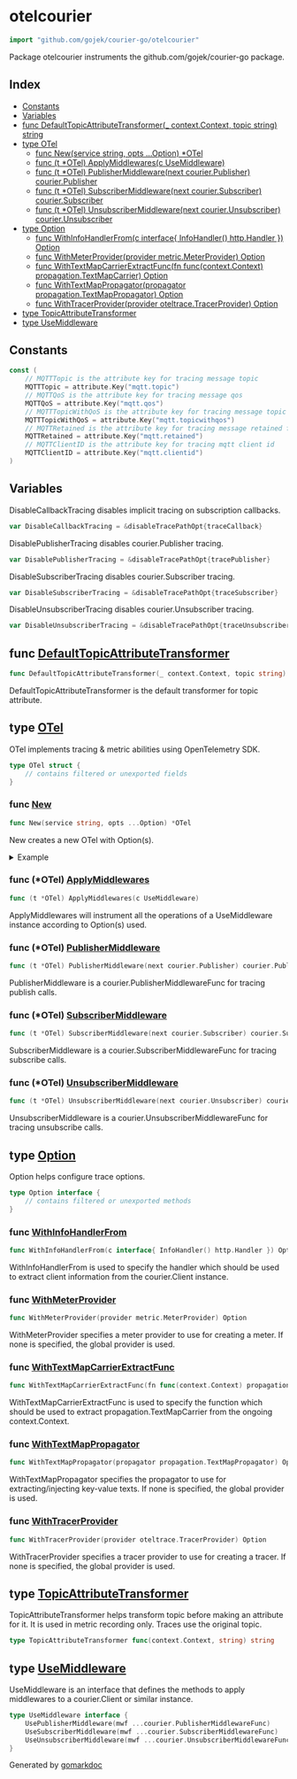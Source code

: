 <!-- Code generated by gomarkdoc. DO NOT EDIT -->

# otelcourier

```go
import "github.com/gojek/courier-go/otelcourier"
```

Package otelcourier instruments the github.com/gojek/courier\-go package.

## Index

- [Constants](#constants)
- [Variables](#variables)
- [func DefaultTopicAttributeTransformer\(\_ context.Context, topic string\) string](#DefaultTopicAttributeTransformer)
- [type OTel](#OTel)
  - [func New\(service string, opts ...Option\) \*OTel](#New)
  - [func \(t \*OTel\) ApplyMiddlewares\(c UseMiddleware\)](#OTel.ApplyMiddlewares)
  - [func \(t \*OTel\) PublisherMiddleware\(next courier.Publisher\) courier.Publisher](#OTel.PublisherMiddleware)
  - [func \(t \*OTel\) SubscriberMiddleware\(next courier.Subscriber\) courier.Subscriber](#OTel.SubscriberMiddleware)
  - [func \(t \*OTel\) UnsubscriberMiddleware\(next courier.Unsubscriber\) courier.Unsubscriber](#OTel.UnsubscriberMiddleware)
- [type Option](#Option)
  - [func WithInfoHandlerFrom\(c interface\{ InfoHandler\(\) http.Handler \}\) Option](#WithInfoHandlerFrom)
  - [func WithMeterProvider\(provider metric.MeterProvider\) Option](#WithMeterProvider)
  - [func WithTextMapCarrierExtractFunc\(fn func\(context.Context\) propagation.TextMapCarrier\) Option](#WithTextMapCarrierExtractFunc)
  - [func WithTextMapPropagator\(propagator propagation.TextMapPropagator\) Option](#WithTextMapPropagator)
  - [func WithTracerProvider\(provider oteltrace.TracerProvider\) Option](#WithTracerProvider)
- [type TopicAttributeTransformer](#TopicAttributeTransformer)
- [type UseMiddleware](#UseMiddleware)


## Constants

<a name="MQTTTopic"></a>

```go
const (
    // MQTTTopic is the attribute key for tracing message topic
    MQTTTopic = attribute.Key("mqtt.topic")
    // MQTTQoS is the attribute key for tracing message qos
    MQTTQoS = attribute.Key("mqtt.qos")
    // MQTTTopicWithQoS is the attribute key for tracing message topic and qos together
    MQTTTopicWithQoS = attribute.Key("mqtt.topicwithqos")
    // MQTTRetained is the attribute key for tracing message retained flag
    MQTTRetained = attribute.Key("mqtt.retained")
    // MQTTClientID is the attribute key for tracing mqtt client id
    MQTTClientID = attribute.Key("mqtt.clientid")
)
```

## Variables

<a name="DisableCallbackTracing"></a>DisableCallbackTracing disables implicit tracing on subscription callbacks.

```go
var DisableCallbackTracing = &disableTracePathOpt{traceCallback}
```

<a name="DisablePublisherTracing"></a>DisablePublisherTracing disables courier.Publisher tracing.

```go
var DisablePublisherTracing = &disableTracePathOpt{tracePublisher}
```

<a name="DisableSubscriberTracing"></a>DisableSubscriberTracing disables courier.Subscriber tracing.

```go
var DisableSubscriberTracing = &disableTracePathOpt{traceSubscriber}
```

<a name="DisableUnsubscriberTracing"></a>DisableUnsubscriberTracing disables courier.Unsubscriber tracing.

```go
var DisableUnsubscriberTracing = &disableTracePathOpt{traceUnsubscriber}
```

<a name="DefaultTopicAttributeTransformer"></a>
## func [DefaultTopicAttributeTransformer](https://github.com/gojek/courier-go/blob/main/otelcourier/options.go#L63)

```go
func DefaultTopicAttributeTransformer(_ context.Context, topic string) string
```

DefaultTopicAttributeTransformer is the default transformer for topic attribute.

<a name="OTel"></a>
## type [OTel](https://github.com/gojek/courier-go/blob/main/otelcourier/otel.go#L29-L41)

OTel implements tracing & metric abilities using OpenTelemetry SDK.

```go
type OTel struct {
    // contains filtered or unexported fields
}
```

<a name="New"></a>
### func [New](https://github.com/gojek/courier-go/blob/main/otelcourier/otel.go#L44)

```go
func New(service string, opts ...Option) *OTel
```

New creates a new OTel with Option\(s\).

<details><summary>Example</summary>
<p>



```go
tp := trace.NewTracerProvider()
defer tp.Shutdown(context.Background())

exporter, err := prometheus.New(
/* Add a non-default prometheus registry here with `prometheus.WithRegisterer` option, if needed. */
)
if err != nil {
	panic(err)
}
mp := metric.NewMeterProvider(metric.WithReader(exporter))

otel.SetTracerProvider(tp)
otel.SetMeterProvider(mp)
otel.SetTextMapPropagator(&propagation.TraceContext{})

metricLabelMapper := otelcourier.TopicAttributeTransformer(func(ctx context.Context, topic string) string {
	if strings.HasPrefix(topic, "test") {
		return "test"
	}

	return "other"
})

c, _ := courier.NewClient()
otelcourier.New(
	"service-name",
	// Use this to also track active connections.
	otelcourier.WithInfoHandlerFrom(c),
	metricLabelMapper,
).ApplyMiddlewares(c)

if err := c.Start(); err != nil {
	panic(err)
}

ctx, _ := signal.NotifyContext(context.Background(), os.Interrupt, os.Kill)

if err := c.Publish(
	context.Background(), "test-topic", "message", courier.QOSOne); err != nil {
	panic(err)
}

if err := c.Publish(
	context.Background(), "other-topic", "message", courier.QOSOne); err != nil {
	panic(err)
}

// Here, you can expose the metrics at /metrics endpoint for prometheus.DefaultRegisterer.

<-ctx.Done()

c.Stop()
```

</p>
</details>

<a name="OTel.ApplyMiddlewares"></a>
### func \(\*OTel\) [ApplyMiddlewares](https://github.com/gojek/courier-go/blob/main/otelcourier/otel.go#L81)

```go
func (t *OTel) ApplyMiddlewares(c UseMiddleware)
```

ApplyMiddlewares will instrument all the operations of a UseMiddleware instance according to Option\(s\) used.

<a name="OTel.PublisherMiddleware"></a>
### func \(\*OTel\) [PublisherMiddleware](https://github.com/gojek/courier-go/blob/main/otelcourier/publish.go#L23)

```go
func (t *OTel) PublisherMiddleware(next courier.Publisher) courier.Publisher
```

PublisherMiddleware is a courier.PublisherMiddlewareFunc for tracing publish calls.

<a name="OTel.SubscriberMiddleware"></a>
### func \(\*OTel\) [SubscriberMiddleware](https://github.com/gojek/courier-go/blob/main/otelcourier/subscribe.go#L43)

```go
func (t *OTel) SubscriberMiddleware(next courier.Subscriber) courier.Subscriber
```

SubscriberMiddleware is a courier.SubscriberMiddlewareFunc for tracing subscribe calls.

<a name="OTel.UnsubscriberMiddleware"></a>
### func \(\*OTel\) [UnsubscriberMiddleware](https://github.com/gojek/courier-go/blob/main/otelcourier/unsubscribe.go#L21)

```go
func (t *OTel) UnsubscriberMiddleware(next courier.Unsubscriber) courier.Unsubscriber
```

UnsubscriberMiddleware is a courier.UnsubscriberMiddlewareFunc for tracing unsubscribe calls.

<a name="Option"></a>
## type [Option](https://github.com/gojek/courier-go/blob/main/otelcourier/options.go#L14)

Option helps configure trace options.

```go
type Option interface {
    // contains filtered or unexported methods
}
```

<a name="WithInfoHandlerFrom"></a>
### func [WithInfoHandlerFrom](https://github.com/gojek/courier-go/blob/main/otelcourier/options.go#L46)

```go
func WithInfoHandlerFrom(c interface{ InfoHandler() http.Handler }) Option
```

WithInfoHandlerFrom is used to specify the handler which should be used to extract client information from the courier.Client instance.

<a name="WithMeterProvider"></a>
### func [WithMeterProvider](https://github.com/gojek/courier-go/blob/main/otelcourier/options.go#L28)

```go
func WithMeterProvider(provider metric.MeterProvider) Option
```

WithMeterProvider specifies a meter provider to use for creating a meter. If none is specified, the global provider is used.

<a name="WithTextMapCarrierExtractFunc"></a>
### func [WithTextMapCarrierExtractFunc](https://github.com/gojek/courier-go/blob/main/otelcourier/options.go#L40)

```go
func WithTextMapCarrierExtractFunc(fn func(context.Context) propagation.TextMapCarrier) Option
```

WithTextMapCarrierExtractFunc is used to specify the function which should be used to extract propagation.TextMapCarrier from the ongoing context.Context.

<a name="WithTextMapPropagator"></a>
### func [WithTextMapPropagator](https://github.com/gojek/courier-go/blob/main/otelcourier/options.go#L34)

```go
func WithTextMapPropagator(propagator propagation.TextMapPropagator) Option
```

WithTextMapPropagator specifies the propagator to use for extracting/injecting key\-value texts. If none is specified, the global provider is used.

<a name="WithTracerProvider"></a>
### func [WithTracerProvider](https://github.com/gojek/courier-go/blob/main/otelcourier/options.go#L22)

```go
func WithTracerProvider(provider oteltrace.TracerProvider) Option
```

WithTracerProvider specifies a tracer provider to use for creating a tracer. If none is specified, the global provider is used.

<a name="TopicAttributeTransformer"></a>
## type [TopicAttributeTransformer](https://github.com/gojek/courier-go/blob/main/otelcourier/options.go#L18)

TopicAttributeTransformer helps transform topic before making an attribute for it. It is used in metric recording only. Traces use the original topic.

```go
type TopicAttributeTransformer func(context.Context, string) string
```

<a name="UseMiddleware"></a>
## type [UseMiddleware](https://github.com/gojek/courier-go/blob/main/otelcourier/otel.go#L22-L26)

UseMiddleware is an interface that defines the methods to apply middlewares to a courier.Client or similar instance.

```go
type UseMiddleware interface {
    UsePublisherMiddleware(mwf ...courier.PublisherMiddlewareFunc)
    UseSubscriberMiddleware(mwf ...courier.SubscriberMiddlewareFunc)
    UseUnsubscriberMiddleware(mwf ...courier.UnsubscriberMiddlewareFunc)
}
```

Generated by [gomarkdoc](https://github.com/princjef/gomarkdoc)
